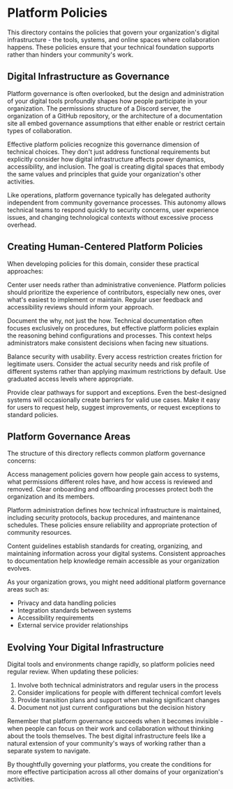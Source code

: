 # Platform Policies

This directory contains the policies that govern your organization's digital infrastructure - the tools, systems, and online spaces where collaboration happens. These policies ensure that your technical foundation supports rather than hinders your community's work.

## Digital Infrastructure as Governance

Platform governance is often overlooked, but the design and administration of your digital tools profoundly shapes how people participate in your organization. The permissions structure of a Discord server, the organization of a GitHub repository, or the architecture of a documentation site all embed governance assumptions that either enable or restrict certain types of collaboration.

Effective platform policies recognize this governance dimension of technical choices. They don't just address functional requirements but explicitly consider how digital infrastructure affects power dynamics, accessibility, and inclusion. The goal is creating digital spaces that embody the same values and principles that guide your organization's other activities.

Like operations, platform governance typically has delegated authority independent from community governance processes. This autonomy allows technical teams to respond quickly to security concerns, user experience issues, and changing technological contexts without excessive process overhead.

## Creating Human-Centered Platform Policies

When developing policies for this domain, consider these practical approaches:

Center user needs rather than administrative convenience. Platform policies should prioritize the experience of contributors, especially new ones, over what's easiest to implement or maintain. Regular user feedback and accessibility reviews should inform your approach.

Document the why, not just the how. Technical documentation often focuses exclusively on procedures, but effective platform policies explain the reasoning behind configurations and processes. This context helps administrators make consistent decisions when facing new situations.

Balance security with usability. Every access restriction creates friction for legitimate users. Consider the actual security needs and risk profile of different systems rather than applying maximum restrictions by default. Use graduated access levels where appropriate.

Provide clear pathways for support and exceptions. Even the best-designed systems will occasionally create barriers for valid use cases. Make it easy for users to request help, suggest improvements, or request exceptions to standard policies.

## Platform Governance Areas

The structure of this directory reflects common platform governance concerns:

Access management policies govern how people gain access to systems, what permissions different roles have, and how access is reviewed and removed. Clear onboarding and offboarding processes protect both the organization and its members.

Platform administration defines how technical infrastructure is maintained, including security protocols, backup procedures, and maintenance schedules. These policies ensure reliability and appropriate protection of community resources.

Content guidelines establish standards for creating, organizing, and maintaining information across your digital systems. Consistent approaches to documentation help knowledge remain accessible as your organization evolves.

As your organization grows, you might need additional platform governance areas such as:

- Privacy and data handling policies
- Integration standards between systems
- Accessibility requirements
- External service provider relationships

## Evolving Your Digital Infrastructure

Digital tools and environments change rapidly, so platform policies need regular review. When updating these policies:

1. Involve both technical administrators and regular users in the process
2. Consider implications for people with different technical comfort levels
3. Provide transition plans and support when making significant changes
4. Document not just current configurations but the decision history

Remember that platform governance succeeds when it becomes invisible - when people can focus on their work and collaboration without thinking about the tools themselves. The best digital infrastructure feels like a natural extension of your community's ways of working rather than a separate system to navigate.

By thoughtfully governing your platforms, you create the conditions for more effective participation across all other domains of your organization's activities.
